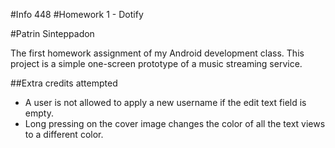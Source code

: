 #Info 448
#Homework 1 - Dotify 

#Patrin Sinteppadon

The first homework assignment of my Android development class. This project is a simple one-screen prototype of a music streaming service. 

##Extra credits attempted
- A user is not allowed to apply a new username if the edit text field is empty.
- Long pressing on the cover image changes the color of all the text views to a different color.